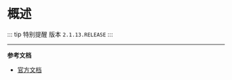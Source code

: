 # 概述

::: tip 特别提醒
版本 `2.1.13.RELEASE`
:::

---

**参考文档**
- [官方文档](https://docs.spring.io/spring-boot/docs/2.1.13.RELEASE/reference/html/)
